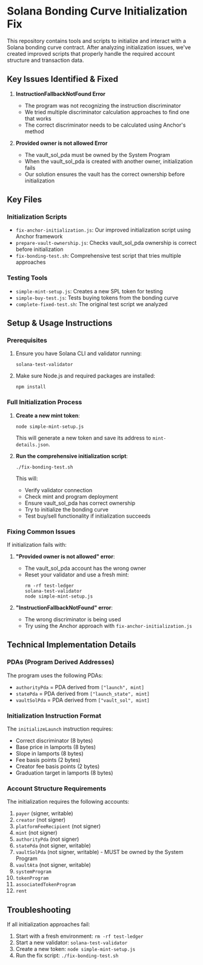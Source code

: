 # Solana Bonding Curve Initialization Fix

This repository contains tools and scripts to initialize and interact with a Solana bonding curve contract. After analyzing initialization issues, we've created improved scripts that properly handle the required account structure and transaction data.

## Key Issues Identified & Fixed

1. **InstructionFallbackNotFound Error**
   - The program was not recognizing the instruction discriminator
   - We tried multiple discriminator calculation approaches to find one that works
   - The correct discriminator needs to be calculated using Anchor's method

2. **Provided owner is not allowed Error**
   - The vault_sol_pda must be owned by the System Program
   - When the vault_sol_pda is created with another owner, initialization fails
   - Our solution ensures the vault has the correct ownership before initialization

## Key Files

### Initialization Scripts

- `fix-anchor-initialization.js`: Our improved initialization script using Anchor framework
- `prepare-vault-ownership.js`: Checks vault_sol_pda ownership is correct before initialization
- `fix-bonding-test.sh`: Comprehensive test script that tries multiple approaches

### Testing Tools

- `simple-mint-setup.js`: Creates a new SPL token for testing
- `simple-buy-test.js`: Tests buying tokens from the bonding curve
- `complete-fixed-test.sh`: The original test script we analyzed

## Setup & Usage Instructions

### Prerequisites

1. Ensure you have Solana CLI and validator running:
   ```
   solana-test-validator
   ```

2. Make sure Node.js and required packages are installed:
   ```
   npm install
   ```

### Full Initialization Process

1. **Create a new mint token**:
   ```
   node simple-mint-setup.js
   ```
   This will generate a new token and save its address to `mint-details.json`.

2. **Run the comprehensive initialization script**:
   ```
   ./fix-bonding-test.sh
   ```
   This will:
   - Verify validator connection
   - Check mint and program deployment
   - Ensure vault_sol_pda has correct ownership
   - Try to initialize the bonding curve
   - Test buy/sell functionality if initialization succeeds

### Fixing Common Issues

If initialization fails with:

1. **"Provided owner is not allowed" error**:
   - The vault_sol_pda account has the wrong owner
   - Reset your validator and use a fresh mint: 
     ```
     rm -rf test-ledger
     solana-test-validator
     node simple-mint-setup.js
     ```

2. **"InstructionFallbackNotFound" error**:
   - The wrong discriminator is being used
   - Try using the Anchor approach with `fix-anchor-initialization.js`

## Technical Implementation Details

### PDAs (Program Derived Addresses)

The program uses the following PDAs:
- `authorityPda` = PDA derived from `["launch", mint]`
- `statePda` = PDA derived from `["launch_state", mint]`
- `vaultSolPda` = PDA derived from `["vault_sol", mint]`

### Initialization Instruction Format

The `initializeLaunch` instruction requires:
- Correct discriminator (8 bytes)
- Base price in lamports (8 bytes)
- Slope in lamports (8 bytes)
- Fee basis points (2 bytes)
- Creator fee basis points (2 bytes)
- Graduation target in lamports (8 bytes)

### Account Structure Requirements

The initialization requires the following accounts:
1. `payer` (signer, writable)
2. `creator` (not signer)
3. `platformFeeRecipient` (not signer)
4. `mint` (not signer)
5. `authorityPda` (not signer)
6. `statePda` (not signer, writable)
7. `vaultSolPda` (not signer, writable) - MUST be owned by the System Program
8. `vaultAta` (not signer, writable)
9. `systemProgram`
10. `tokenProgram`
11. `associatedTokenProgram`
12. `rent`

## Troubleshooting

If all initialization approaches fail:
1. Start with a fresh environment: `rm -rf test-ledger`
2. Start a new validator: `solana-test-validator`
3. Create a new token: `node simple-mint-setup.js`
4. Run the fix script: `./fix-bonding-test.sh`
